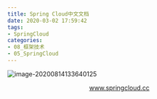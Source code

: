 ```yaml
---
title: Spring Cloud中文文档
date: 2020-03-02 17:59:42
tags:
- SpringCloud
categories: 
- 08_框架技术
- 05_SpringCloud
---
```




![image-20200814133640125](https://jy-imgs.oss-cn-beijing.aliyuncs.com/img/20200814133641.png)



<center><a href="http://www.springcloud.cc/">www.springcloud.cc</a></center>

